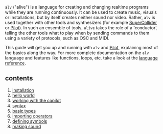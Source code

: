 `alv` ("alive") is a language for creating and changing realtime programs while
they are running continuously. It can be used to create music, visuals or
installations, but by itself creates neither sound nor video. Rather, `alv` is
used together with other tools and synthesizers (for example
[SuperCollider][supercollider] or [Pilot][pilot]). In such an ensemble of
tools, `alive` takes the role of a 'conductor', telling the other tools what to
play when by sending commands to them using a variety of protocols, such as OSC
and MIDI.

This guide will get you up and running with `alv` and [Pilot][pilot], explaining
most of the basics along the way. For more complete documentation on the `alv` 
language and features like functions, loops, etc. take a look at the
[language reference](../reference/index.html).

## contents

1. [installation](01_installation.html)
2. [hello world](02_hello-world.html)
3. [working with the copilot](03_working-with-the-copilot.html)
4. [syntax](04_syntax.html)
5. [basic types](05_basic-types.html)
6. [importing operators](06_importing-operators.html)
7. [defining symbols](07_defining-symbols.html)
8. [making sound](08_making-sound.html)

[supercollider]: https://supercollider.github.io/
[pilot]:         https://github.com/hundredrabbits/Pilot
